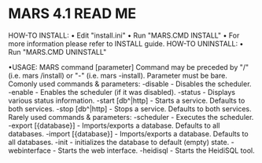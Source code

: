 MARS 4.1 READ ME
======================

HOW-TO INSTALL:
•	Edit "install.ini"
•	Run "MARS.CMD INSTALL"
•	For more information please refer to INSTALL guide.
HOW-TO UNINSTALL:
•	Run "MARS.CMD UNINSTALL"

•USAGE: MARS command [parameter]
 Command may be preceded by "/" (i.e. mars /install) or "-" (i.e. mars -install). Parameter must be bare.
 Comonly used commands & parameters:
 -disable             - Disables the scheduler.
 -enable              - Enables the scheduler (if it was disabled).
 -status              - Displays various status information.
 -start [db^|http]     - Starts a service. Defaults to both services.
 -stop [db^|http]      - Stops a service. Defaults to both services.
 Rarely used commands & parameters:
 -scheduler           - Executes the scheduler.
 -export [{database}] - Imports/exports a database. Defaults to all databases.
 -import [{database}] - Imports/exports a database. Defaults to all databases.
 -init                - initializes the database to default (empty) state.
 -webinterface        - Starts the web interface.
 -heidisql            - Starts the HeidiSQL tool.
